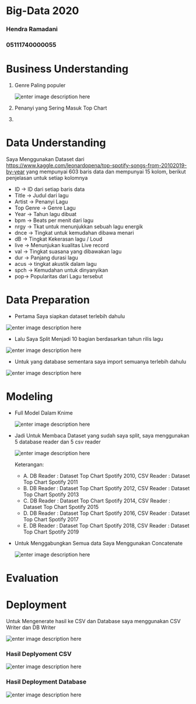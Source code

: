 # Big-Data 2020
### Hendra Ramadani
### 05111740000055

# Business Understanding
 1. Genre Paling populer 
    
    ![enter image description here](https://github.com/hendraramadani/Big-Data/blob/master/Tugas%201/Dokumentasi/Genre_segmen.PNG)
    
 2. Penanyi yang Sering Masuk Top Chart
 3. 
# Data Understanding
  Saya Menggunakan Dataset dari https://www.kaggle.com/leonardopena/top-spotify-songs-from-20102019-by-year yang mempunyai 603 baris data dan mempunyai 15 kolom, berikut penjelasan untuk setiap kolomnya
  - ID -> ID dari setiap baris data
  - Title -> Judul dari lagu
  - Artist -> Penanyi Lagu
  - Top Genre -> Genre Lagu
  - Year -> Tahun lagu dibuat
  - bpm -> Beats per menit dari lagu 
  - nrgy -> Tkat untuk menunjukkan sebuah lagu energik
  - dnce -> Tingkat untuk kemudahan dibawa menari
  - dB -> Tingkat Kekerasan lagu / Loud
  - live -> Menunjukan kualitas Live record
  - val -> Tingkat suasana yang dibawakan lagu
  - dur -> Panjang durasi lagu
  - acus -> tingkat akustik dalam lagu
  - spch -> Kemudahan untuk dinyanyikan
  - pop-> Popularitas dari Lagu tersebut
# Data Preparation
  * Pertama Saya siapkan dataset terlebih dahulu
  
  ![enter image description here](https://github.com/hendraramadani/Big-Data/blob/master/Tugas%201/Dokumentasi/Dataset%20full.PNG)
  
  * Lalu Saya Split Menjadi 10 bagian berdasarkan tahun rilis lagu
  
  ![enter image description here](https://github.com/hendraramadani/Big-Data/blob/master/Tugas%201/Dokumentasi/Dataset%20Split.PNG)
  
  * Untuk yang database sementara saya import semuanya terlebih dahulu
  
  ![enter image description here](https://github.com/hendraramadani/Big-Data/blob/master/Tugas%201/Dokumentasi/DB%20import.PNG)
  
# Modeling
  * Full Model Dalam Knime
    
     ![enter image description here](https://github.com/hendraramadani/Big-Data/blob/master/Tugas%201/Dokumentasi/FULL%20MODEL.PNG)
     
  * Jadi Untuk Membaca Dataset yang sudah saya split, saya menggunakan 5 database reader dan 5 csv reader
  
    ![enter image description here](https://github.com/hendraramadani/Big-Data/blob/master/Tugas%201/Dokumentasi/CSV_DB_FULL.png)
    
    Keterangan:
    * A. DB Reader : Dataset Top Chart Spotify 2010, CSV Reader : Dataset Top Chart Spotify 2011
    * B. DB Reader : Dataset Top Chart Spotify 2012, CSV Reader : Dataset Top Chart Spotify 2013
    * C. DB Reader : Dataset Top Chart Spotify 2014, CSV Reader : Dataset Top Chart Spotify 2015
    * D. DB Reader : Dataset Top Chart Spotify 2016, CSV Reader : Dataset Top Chart Spotify 2017
    * E. DB Reader : Dataset Top Chart Spotify 2018, CSV Reader : Dataset Top Chart Spotify 2019
       
  * Untuk Menggabungkan Semua data Saya Menggunakan Concatenate
  
    ![enter image description here](https://github.com/hendraramadani/Big-Data/blob/master/Tugas%201/Dokumentasi/concatenate.PNG)
  
# Evaluation
# Deployment
  Untuk Mengenerate hasil ke CSV dan Database saya menggunakan CSV Writer dan DB Writer
  
  ![enter image description here](https://github.com/hendraramadani/Big-Data/blob/master/Tugas%201/Dokumentasi/CSV_DB_deployment.PNG)
  ### Hasil Deplyoment CSV
  
  ![enter image description here](https://github.com/hendraramadani/Big-Data/blob/master/Tugas%201/Dokumentasi/CSV_Result.PNG)
  
  ### Hasil Deployment Database
  
  ![enter image description here](https://github.com/hendraramadani/Big-Data/blob/master/Tugas%201/Dokumentasi/DB_Result.PNG)
